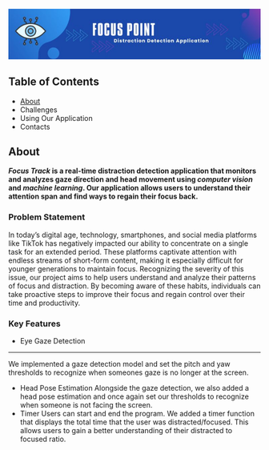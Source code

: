 ![Header](./banner.jpg)

## Table of Contents
* [About](#about)
* Challenges
* Using Our Application
* Contacts

## About
**_Focus Track_ is a real-time distraction detection application that monitors and analyzes gaze direction and head movement using _computer vision_ and _machine learning_. Our application allows users to understand their attention span and find ways to regain their focus back.**

### Problem Statement
In today’s digital age, technology, smartphones, and social media platforms like TikTok has negatively impacted our ability to concentrate on a single task for an extended period. These platforms captivate attention with endless streams of short-form content, making it especially difficult for younger generations to maintain focus. Recognizing the severity of this issue, our project aims to help users understand and analyze their patterns of focus and distraction. By becoming aware of these habits, individuals can take proactive steps to improve their focus and regain control over their time and productivity.

### Key Features
- Eye Gaze Detection
---
We implemented a gaze detection model and set the pitch and yaw thresholds to recognize when someones gaze is no longer at the screen.
- Head Pose Estimation
Alongside the gaze detection, we also added a head pose estimation and once again set our thresholds to recognize when someone is not facing the screen.
- Timer
Users can start and end the program. We added a timer function that displays the total time that the user was distracted/focused. This allows users to gain a better understanding of their distracted to focused ratio. 

